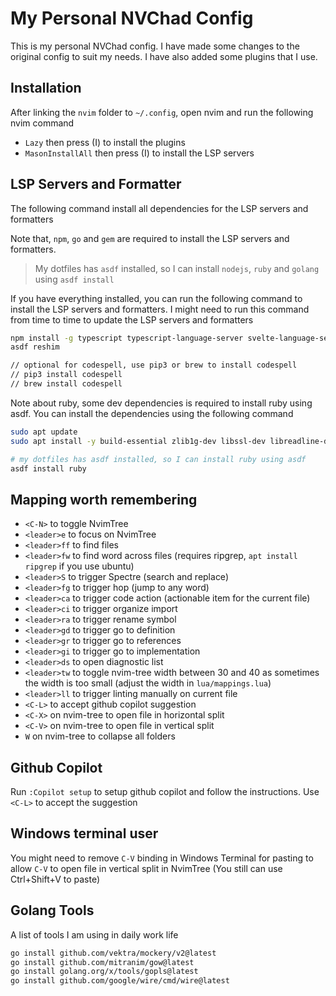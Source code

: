 # My Personal NVChad Config

This is my personal NVChad config. I have made some changes to the original config to suit my needs. I have also added some plugins that I use.

## Installation

After linking the `nvim` folder to `~/.config`, open nvim and run the following nvim command

- `Lazy` then press (I) to install the plugins
- `MasonInstallAll` then press (I) to install the LSP servers

## LSP Servers and Formatter

The following command install all dependencies for the LSP servers and formatters

Note that, `npm`, `go` and `gem` are required to install the LSP servers and formatters.

> My dotfiles has `asdf` installed, so I can install `nodejs`, `ruby` and `golang` using `asdf install`

If you have everything installed, you can run the following command to install the LSP servers and formatters.
I might need to run this command from time to time to update the LSP servers and formatters

```bash
npm install -g typescript typescript-language-server svelte-language-server @fsouza/prettierd nodemon @bufbuild/buf
asdf reshim

// optional for codespell, use pip3 or brew to install codespell
// pip3 install codespell
// brew install codespell
```

Note about ruby, some dev dependencies is required to install ruby using asdf. You can install the dependencies using the following command

```bash
sudo apt update
sudo apt install -y build-essential zlib1g-dev libssl-dev libreadline-dev libyaml-dev libncurses5-dev libffi-dev libgdbm-dev

# my dotfiles has asdf installed, so I can install ruby using asdf
asdf install ruby
```

## Mapping worth remembering

- `<C-N>` to toggle NvimTree
- `<leader>e` to focus on NvimTree
- `<leader>ff` to find files
- `<leader>fw` to find word across files (requires ripgrep, `apt install ripgrep` if you use ubuntu)
- `<leader>S` to trigger Spectre (search and replace)
- `<leader>fg` to trigger hop (jump to any word)
- `<leader>ca` to trigger code action (actionable item for the current file)
- `<leader>ci` to trigger organize import
- `<leader>ra` to trigger rename symbol
- `<leader>gd` to trigger go to definition
- `<leader>gr` to trigger go to references
- `<leader>gi` to trigger go to implementation
- `<leader>ds` to open diagnostic list
- `<leader>tw` to toggle nvim-tree width between 30 and 40 as sometimes the width is too small (adjust the width in `lua/mappings.lua`)
- `<leader>ll` to trigger linting manually on current file
- `<C-L>` to accept github copilot suggestion
- `<C-X>` on nvim-tree to open file in horizontal split
- `<C-V>` on nvim-tree to open file in vertical split
- `W` on nvim-tree to collapse all folders

## Github Copilot

Run `:Copilot setup` to setup github copilot and follow the instructions. Use `<C-L>` to accept the suggestion

## Windows terminal user

You might need to remove `C-V` binding in Windows Terminal for pasting to allow `C-V` to open file in vertical split in NvimTree (You still can use Ctrl+Shift+V to paste)

## Golang Tools

A list of tools I am using in daily work life

```sh
go install github.com/vektra/mockery/v2@latest
go install github.com/mitranim/gow@latest
go install golang.org/x/tools/gopls@latest
go install github.com/google/wire/cmd/wire@latest
```
